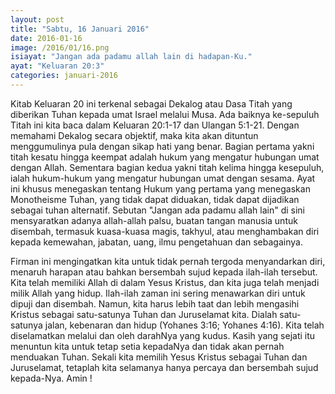 ```yaml
---
layout: post
title: "Sabtu, 16 Januari 2016"
date: 2016-01-16
image: /2016/01/16.png
isiayat: "Jangan ada padamu allah lain di hadapan-Ku."
ayat: "Keluaran 20:3"
categories: januari-2016
---
```


Kitab Keluaran 20 ini terkenal sebagai Dekalog atau Dasa Titah yang diberikan Tuhan kepada umat Israel melalui Musa. Ada baiknya ke-sepuluh Titah ini kita baca dalam Keluaran 20:1-17 dan Ulangan 5:1-21. Dengan memahami Dekalog secara objektif, maka kita akan dituntun menggumulinya pula dengan sikap hati yang benar. Bagian pertama yakni titah kesatu hingga keempat adalah hukum yang mengatur hubungan umat dengan Allah. Sementara bagian kedua yakni titah kelima hingga kesepuluh, ialah hukum-hukum yang mengatur hubungan umat dengan sesama. Ayat ini khusus menegaskan tentang Hukum yang pertama yang menegaskan Monotheisme Tuhan, yang tidak dapat diduakan, tidak dapat dijadikan sebagai tuhan alternatif. Sebutan "Jangan ada padamu allah lain" di sini mensyaratkan adanya allah-allah palsu, buatan tangan manusia untuk disembah, termasuk kuasa-kuasa magis, takhyul, atau menghambakan diri kepada kemewahan, jabatan, uang, ilmu pengetahuan dan sebagainya.

Firman ini mengingatkan kita untuk tidak pernah tergoda menyandarkan diri, menaruh harapan atau bahkan bersembah sujud kepada ilah-ilah tersebut. Kita telah memiliki Allah di dalam Yesus Kristus, dan kita juga telah menjadi milik Allah yang hidup. Ilah-ilah zaman ini sering menawarkan diri untuk dipuji dan disembah. Namun, kita harus lebih taat dan lebih mengasihi Kristus sebagai satu-satunya Tuhan dan Juruselamat kita. Dialah satu-satunya jalan, kebenaran dan hidup (Yohanes 3:16; Yohanes 4:16). Kita telah diselamatkan melalui dan oleh darahNya yang kudus. Kasih yang sejati itu menuntun kita untuk tetap setia kepadaNya dan tidak akan pernah menduakan Tuhan. Sekali kita memilih Yesus Kristus sebagai Tuhan dan Juruselamat, tetaplah kita selamanya hanya percaya dan bersembah sujud kepada-Nya. Amin !

